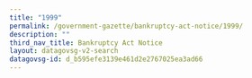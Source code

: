 ```yaml
---
title: "1999"
permalink: /government-gazette/bankruptcy-act-notice/1999/
description: ""
third_nav_title: Bankruptcy Act Notice
layout: datagovsg-v2-search
datagovsg-id: d_b595efe3139e461d2e2767025ea3ad66
---
```

